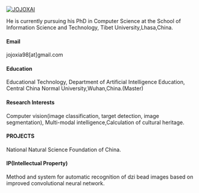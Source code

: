 

[![JOJOXAI](https://img.shields.io/badge/senli1073-github-blue?logo=github)](https://github.com/JOJOXAI)

He is currently pursuing his PhD in Computer Science at the School of Information Science and Technology, Tibet University,Lhasa,China.
#### Email
jojoxia98[at]gmail.com

#### Education
Educational Technology, Department of Artificial Intelligence Education, Central China Normal University,Wuhan,China.(Master)


#### Research Interests
Computer vision(image classification, target detection, image segmentation), Multi-modal intelligence,Calculation of cultural heritage.

#### PROJECTS
National Natural Science Foundation of China.

#### IP(Intellectual Property)
Method and system for automatic recognition of dzi bead images based on improved convolutional neural network.
